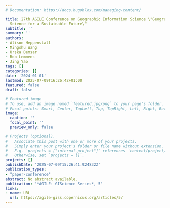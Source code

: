 ```yaml
---
# Documentation: https://docs.hugoblox.com/managing-content/

title: 27th AGILE Conference on Geographic Information Science \"Geographic Information
  Science for a Sustainable Future\"
subtitle: ''
summary: ''
authors:
- Alison Heppenstall
- Mingshu Wang
- Urska Demsar
- Rob Lemmens
- Jing Yao
tags: []
categories: []
date: '2024-01-01'
lastmod: 2025-07-09T16:26:42+01:00
featured: false
draft: false

# Featured image
# To use, add an image named `featured.jpg/png` to your page's folder.
# Focal points: Smart, Center, TopLeft, Top, TopRight, Left, Right, BottomLeft, Bottom, BottomRight.
image:
  caption: ''
  focal_point: ''
  preview_only: false

# Projects (optional).
#   Associate this post with one or more of your projects.
#   Simply enter your project's folder or file name without extension.
#   E.g. `projects = ["internal-project"]` references `content/project/deep-learning/index.md`.
#   Otherwise, set `projects = []`.
projects: []
publishDate: '2025-07-09T15:26:41.924832Z'
publication_types:
- "paper-conference"
abstract: No abstract available.
publication: '*AGILE: GIScience Series*, 5'
links:
- name: URL
  url: https://agile-giss.copernicus.org/articles/5/
---
```

